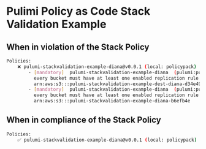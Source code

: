 # Pulimi Policy as Code Stack Validation Example




## When in violation of the Stack Policy

```bash
Policies:
    ❌ pulumi-stackvalidation-example-diana@v0.0.1 (local: policypack)
        - [mandatory]  pulumi-stackvalidation-example-diana  (pulumi:pulumi:Stack: pulumi-stackvalidation-example-dev)
          every bucket must have at least one enabled replication rule or be a destination bucket of an enabled rule
          arn:aws:s3:::pulumi-stackvalidation-example-dest-diana-d34e496
        - [mandatory]  pulumi-stackvalidation-example-diana  (pulumi:pulumi:Stack: pulumi-stackvalidation-example-dev)
          every bucket must have at least one enabled replication rule or be a destination bucket of an enabled rule
          arn:aws:s3:::pulumi-stackvalidation-example-diana-b6efb4e

```

## When in compliance of the Stack Policy

```bash
Policies:
    ✅ pulumi-stackvalidation-example-diana@v0.0.1 (local: policypack)
```